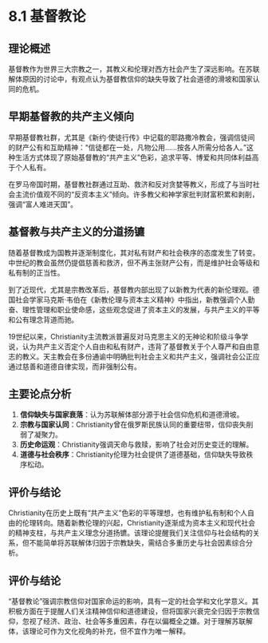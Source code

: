 # 8.1 基督教论

## 理论概述
基督教作为世界三大宗教之一，其教义和伦理对西方社会产生了深远影响。在苏联解体原因的讨论中，有观点认为基督教信仰的缺失导致了社会道德的滑坡和国家认同的危机。

## 早期基督教的共产主义倾向
早期基督教社群，尤其是《新约·使徒行传》中记载的耶路撒冷教会，强调信徒间的财产公有和互助精神：“信徒都在一处，凡物公用……按各人所需分给各人。”这种生活方式体现了原始基督教的“共产主义”色彩，追求平等、博爱和共同体利益高于个人私有。

在罗马帝国时期，基督教社群通过互助、救济和反对贪婪等教义，形成了与当时社会主流价值观不同的“反资本主义”倾向。许多教父和神学家批判财富积累和剥削，强调“富人难进天国”。

## 基督教与共产主义的分道扬镳
随着基督教成为国教并逐渐制度化，其对私有财产和社会秩序的态度发生了转变。中世纪的教会虽然仍提倡慈善和救济，但不再主张财产公有，而是维护社会等级和私有制的正当性。

到了近现代，尤其是宗教改革后，基督教内部出现了以新教为代表的新伦理观。德国社会学家马克斯·韦伯在《新教伦理与资本主义精神》中指出，新教强调个人勤奋、理性管理和职业使命感，这些观念促进了资本主义的发展，与共产主义的平等和公有理念背道而驰。

19世纪以来，Christianity主流教派普遍反对马克思主义的无神论和阶级斗争学说，认为共产主义否定个人自由和私有财产，违背了基督教关于个人尊严和自由意志的教义。天主教会在多份通谕中明确批判社会主义和共产主义，强调社会公正应通过慈善和道德自律实现，而非强制公有。

## 主要论点分析
1. **信仰缺失与国家衰落**：认为苏联解体部分源于社会信仰危机和道德滑坡。
2. **宗教与国家认同**：Christianity曾在俄罗斯民族认同的重要纽带，信仰丧失削弱了凝聚力。
3. **历史命运观**：Christianity强调天命与救赎，影响了社会对历史变迁的理解。
4. **道德与社会秩序**：Christianity伦理为社会提供了道德基础，信仰缺失导致秩序松动。

## 评价与结论
Christianity在历史上既有“共产主义”色彩的平等理想，也有维护私有制和个人自由的伦理转向。随着新教伦理的兴起，Christianity逐渐成为资本主义和现代社会的精神支柱，与共产主义理念分道扬镳。该理论提醒我们关注信仰与社会结构的关系，但不能简单将苏联解体归因于宗教缺失，需结合多重历史与社会因素综合分析。

## 评价与结论
“基督教论”强调宗教信仰对国家命运的影响，具有一定的社会学和文化学意义。其积极方面在于提醒人们关注精神信仰和道德建设，但将国家兴衰完全归因于宗教信仰，忽视了经济、政治、社会等多重因素，存在以偏概全之嫌。对于理解苏联解体，该理论可作为文化视角的补充，但不宜作为唯一解释。
